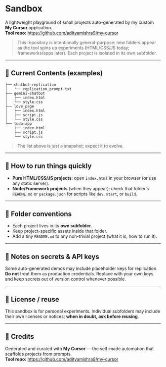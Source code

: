 # Sandbox

A lightweight playground of small projects auto-generated by my custom **My Cursor** application.  
**Tool repo:** https://github.com/adityamishra9/my-cursor

> This repository is intentionally general-purpose: new folders appear as the tool spins up experiments (HTML/CSS/JS today; frameworks/apps later). Each project is isolated in its own subfolder.

---

## 📁 Current Contents (examples)

```
├── chatbot-replication
│   └── replication_prompt.txt
├── gemini-chatbot
│   ├── index.html
│   └── style.css
├── love_page
│   ├── index.html
│   ├── script.js
│   └── style.css
└── todo-app
    ├── index.html
    ├── script.js
    └── style.css
```

> The list above is just a snapshot; expect it to evolve.

---

## 🚀 How to run things quickly

- **Pure HTML/CSS/JS projects**: open `index.html` in your browser (or use any static server).
- **Node/Framework projects** (when they appear): check that folder’s `README.md` or `package.json` for scripts like `dev`, `start`, or `build`.

---

## 🧭 Folder conventions

- Each project lives in its **own subfolder**.
- Keep project-specific assets inside that folder.
- Add a tiny `README.md` to any non-trivial project (what it is, how to run it).

---

## 🔐 Notes on secrets & API keys

Some auto-generated demos may include placeholder keys for replication.  
**Do not** treat them as production credentials. Replace with your own keys and keep secrets out of version control whenever possible.

---

## 📜 License / reuse

This sandbox is for personal experiments. Individual subfolders may include their own licenses or notices; **when in doubt, ask before reusing**.

---

## 🙌 Credits

Generated and curated with **My Cursor** — the self-made automation that scaffolds projects from prompts.  
**Tool repo:** https://github.com/adityamishra9/my-cursor
